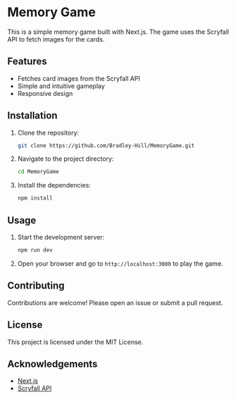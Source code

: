 # Memory Game

This is a simple memory game built with Next.js. The game uses the Scryfall API to fetch images for the cards.

## Features

- Fetches card images from the Scryfall API
- Simple and intuitive gameplay
- Responsive design

## Installation

1. Clone the repository:
   ```bash
   git clone https://github.com/Bradley-Hill/MemoryGame.git
   ```
2. Navigate to the project directory:
   ```bash
   cd MemoryGame
   ```
3. Install the dependencies:
   ```bash
   npm install
   ```

## Usage

1. Start the development server:
   ```bash
   npm run dev
   ```
2. Open your browser and go to `http://localhost:3000` to play the game.

## Contributing

Contributions are welcome! Please open an issue or submit a pull request.

## License

This project is licensed under the MIT License.

## Acknowledgements

- [Next.js](https://nextjs.org/)
- [Scryfall API](https://scryfall.com/docs/api)
